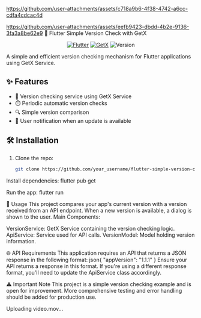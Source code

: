 
https://github.com/user-attachments/assets/c718a9b6-4f38-4742-a6cc-cdfa4cdcac4d

https://github.com/user-attachments/assets/eefb9423-dbdd-4b2e-9136-3fa3a8be62e9
 🚀 Flutter Simple Version Check with GetX

<p align="center">
  <a href="https://flutter.dev"><img src="https://img.shields.io/badge/Flutter-%2302569B.svg?style=for-the-badge&logo=Flutter&logoColor=white" alt="Flutter"></a>
  <a href="https://pub.dev/packages/get"><img src="https://img.shields.io/badge/GetX-%23121011.svg?style=for-the-badge&logo=getx&logoColor=white" alt="GetX"></a>
  <img src="https://img.shields.io/badge/Version-1.0.0-blue?style=for-the-badge" alt="Version">
</p>

A simple and efficient version checking mechanism for Flutter applications using GetX Service.

## ✨ Features


- 🔄 Version checking service using GetX Service
- ⏱️ Periodic automatic version checks
- 🔍 Simple version comparison
- 🔔 User notification when an update is available

## 🛠️ Installation

1. Clone the repo:
   ```sh
   git clone https://github.com/your_username/flutter-simple-version-check.git

Install dependencies:
flutter pub get

Run the app:
flutter run


📘 Usage
This project compares your app's current version with a version received from an API endpoint. When a new version is available, a dialog is shown to the user.
Main Components:

VersionService: GetX Service containing the version checking logic.
ApiService: Service used for API calls.
VersionModel: Model holding version information.

🌐 API Requirements
This application requires an API that returns a JSON response in the following format:
json{
  "appVersion": "1.1.1"
}
Ensure your API returns a response in this format. If you're using a different response format, you'll need to update the ApiService class accordingly.

⚠️ Important Note
This project is a simple version checking example and is open for improvement. More comprehensive testing and error handling should be added for production use.



Uploading video.mov…






